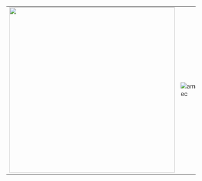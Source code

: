 <center>
    <table align="center">
      <tr>
          <td>
              <img width="440px" align="center" src="https://github-readme-stats.vercel.app/api?username=amandatec&count_private=true&hide_border=true" />
          </td>
          <td>
              <img align="center" src="https://github-readme-stats.vercel.app/api/top-langs/?username=amandatect&layout=compact&hide_border=true" alt="amandatec" />                   </td>
      </tr>  
    </table>
</center>
